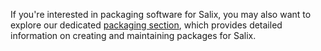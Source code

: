 
If you're interested in packaging software for Salix, you may also want to
explore our dedicated [packaging section](/dev/packaging), which provides
detailed information on creating and maintaining packages for Salix.
